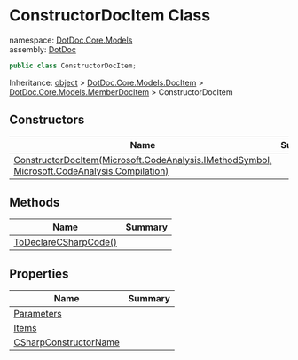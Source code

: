 ﻿# ConstructorDocItem Class

namespace: [DotDoc\.Core\.Models](../DotDoc.Core.Models.md)<br />
assembly: [DotDoc](../../DotDoc.md)



```csharp
public class ConstructorDocItem;
```

Inheritance: [object](https://docs.microsoft.com/ja-jp/dotnet/api/System.Object) > [DotDoc\.Core\.Models\.DocItem](../../DotDoc/DotDoc.Core.Models/DocItem.md) > [DotDoc\.Core\.Models\.MemberDocItem](../../DotDoc/DotDoc.Core.Models/MemberDocItem.md) > ConstructorDocItem

## Constructors

| Name | Summary |
|------|---------|
| [ConstructorDocItem\(Microsoft\.CodeAnalysis\.IMethodSymbol, Microsoft\.CodeAnalysis\.Compilation\)](./ConstructorDocItem/$ctor.md) |  |

## Methods

| Name | Summary |
|------|---------|
| [ToDeclareCSharpCode\(\)](./ConstructorDocItem/ToDeclareCSharpCode.md) |  |

## Properties

| Name | Summary |
|------|---------|
| [Parameters](./ConstructorDocItem/Parameters.md) |  |
| [Items](./ConstructorDocItem/Items.md) |  |
| [CSharpConstructorName](./ConstructorDocItem/CSharpConstructorName.md) |  |

